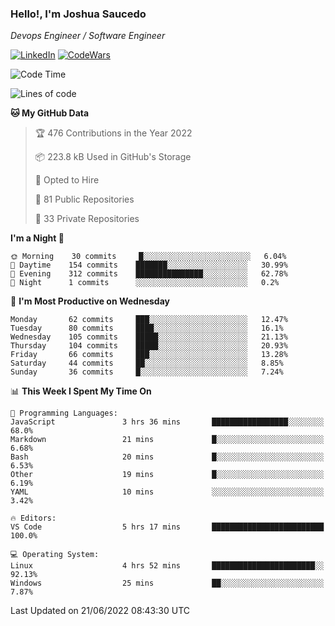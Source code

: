 ### Hello!, I'm Joshua Saucedo
*Devops Engineer / Software Engineer*  

[![LinkedIn](https://img.shields.io/badge/LinkedIn-0073b1?logo=linkedin&style=flat-square&logoColor=white)](https://www.linkedin.com/in/joshua-nathanael-saucedo-uriarte-bb0336169/)
[![CodeWars](https://www.codewars.com/users/joshuansu0897/badges/micro)](https://www.codewars.com/users/joshuansu0897)

<!--START_SECTION:waka-->
![Code Time](http://img.shields.io/badge/Code%20Time-0%20secs-blue)

![Lines of code](https://img.shields.io/badge/From%20Hello%20World%20I%27ve%20Written-2%20Million%20lines%20of%20code-blue)

**🐱 My GitHub Data** 

> 🏆 476 Contributions in the Year 2022
 > 
> 📦 223.8 kB Used in GitHub's Storage 
 > 
> 💼 Opted to Hire
 > 
> 📜 81 Public Repositories 
 > 
> 🔑 33 Private Repositories  
 > 
**I'm a Night 🦉** 

```text
🌞 Morning    30 commits     █░░░░░░░░░░░░░░░░░░░░░░░░   6.04% 
🌆 Daytime    154 commits    ███████░░░░░░░░░░░░░░░░░░   30.99% 
🌃 Evening    312 commits    ███████████████░░░░░░░░░░   62.78% 
🌙 Night      1 commits      ░░░░░░░░░░░░░░░░░░░░░░░░░   0.2%

```
📅 **I'm Most Productive on Wednesday** 

```text
Monday       62 commits     ███░░░░░░░░░░░░░░░░░░░░░░   12.47% 
Tuesday      80 commits     ████░░░░░░░░░░░░░░░░░░░░░   16.1% 
Wednesday    105 commits    █████░░░░░░░░░░░░░░░░░░░░   21.13% 
Thursday     104 commits    █████░░░░░░░░░░░░░░░░░░░░   20.93% 
Friday       66 commits     ███░░░░░░░░░░░░░░░░░░░░░░   13.28% 
Saturday     44 commits     ██░░░░░░░░░░░░░░░░░░░░░░░   8.85% 
Sunday       36 commits     █░░░░░░░░░░░░░░░░░░░░░░░░   7.24%

```


📊 **This Week I Spent My Time On** 

```text
💬 Programming Languages: 
JavaScript               3 hrs 36 mins       █████████████████░░░░░░░░   68.0% 
Markdown                 21 mins             █░░░░░░░░░░░░░░░░░░░░░░░░   6.68% 
Bash                     20 mins             █░░░░░░░░░░░░░░░░░░░░░░░░   6.53% 
Other                    19 mins             █░░░░░░░░░░░░░░░░░░░░░░░░   6.19% 
YAML                     10 mins             ░░░░░░░░░░░░░░░░░░░░░░░░░   3.42%

🔥 Editors: 
VS Code                  5 hrs 17 mins       █████████████████████████   100.0%

💻 Operating System: 
Linux                    4 hrs 52 mins       ███████████████████████░░   92.13% 
Windows                  25 mins             ██░░░░░░░░░░░░░░░░░░░░░░░   7.87%

```


 Last Updated on 21/06/2022 08:43:30 UTC
<!--END_SECTION:waka-->
